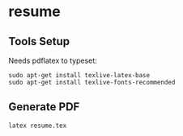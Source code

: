 # resume

## Tools Setup

Needs pdflatex to typeset:

````
sudo apt-get install texlive-latex-base
sudo apt-get install texlive-fonts-recommended
````

## Generate PDF

````
latex resume.tex
````
